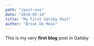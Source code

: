 ```yaml
---
path: "/post-one"
date: "2019-03-14"
title: "My First Gatsby Post"
author: "Brian De Maio"
---
```


This is my very **first blog** post in Gatsby
